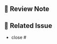 <!-- [feat]: 작업한 기능 (#이슈번호)-->
<!-- [fix]: 수정한 기능 (#이슈번호)-->

## 📝 Review Note
<!-- PR과정에서 든 생각이나 개선할 내용이 있다면 적어주세요. -->

## 📣 Related Issue
<!-- 관련 이슈를 적어주세요. -->
- close #
